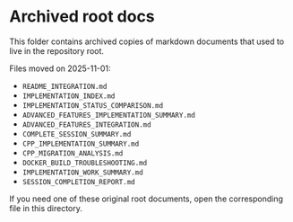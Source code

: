 # Archived root docs

This folder contains archived copies of markdown documents that used to live in the repository root.

Files moved on 2025-11-01:

- `README_INTEGRATION.md`
- `IMPLEMENTATION_INDEX.md`
- `IMPLEMENTATION_STATUS_COMPARISON.md`
- `ADVANCED_FEATURES_IMPLEMENTATION_SUMMARY.md`
- `ADVANCED_FEATURES_INTEGRATION.md`
- `COMPLETE_SESSION_SUMMARY.md`
- `CPP_IMPLEMENTATION_SUMMARY.md`
- `CPP_MIGRATION_ANALYSIS.md`
- `DOCKER_BUILD_TROUBLESHOOTING.md`
- `IMPLEMENTATION_WORK_SUMMARY.md`
- `SESSION_COMPLETION_REPORT.md`

If you need one of these original root documents, open the corresponding file in this directory.
